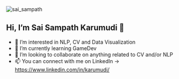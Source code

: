 <img src="https://github.com/sskarumudi/sskarumudi/blob/main/github-header-image.png" alt="sai_sampath">

## Hi, I’m Sai Sampath Karumudi 👋
- 👀 I’m interested in NLP, CV and Data Visualization
- 🌱 I’m currently learning GameDev
- 💞️ I’m looking to collaborate on anything related to CV and/or NLP
- 📫 You can connect with me on LinkedIn -> https://www.linkedin.com/in/karumudi/

<!---
sskarumudi/sskarumudi is a ✨ special ✨ repository because its `README.md` (this file) appears on your GitHub profile.
You can click the Preview link to take a look at your changes.
--->
